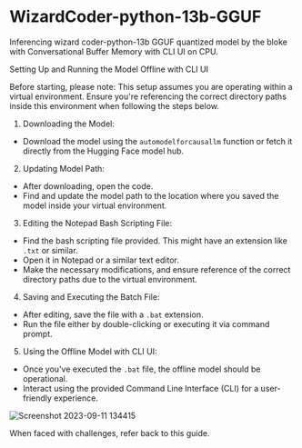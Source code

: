 # WizardCoder-python-13b-GGUF
Inferencing wizard coder-python-13b GGUF quantized model by the bloke with Conversational Buffer Memory with CLI UI on CPU.


Setting Up and Running the Model Offline with CLI UI

Before starting, please note:
This setup assumes you are operating within a virtual environment. Ensure you're referencing the correct directory paths inside this environment when following the steps below.

1. Downloading the Model:
- Download the model using the `automodelforcausallm` function or fetch it directly from the Hugging Face model hub.

2. Updating Model Path:
- After downloading, open the code.
- Find and update the model path to the location where you saved the model inside your virtual environment.

3. Editing the Notepad Bash Scripting File:
- Find the bash scripting file provided. This might have an extension like `.txt` or similar.
- Open it in Notepad or a similar text editor.
- Make the necessary modifications, and ensure reference of the correct directory paths due to the virtual environment.

4. Saving and Executing the Batch File:
- After editing, save the file with a `.bat` extension.
- Run the file either by double-clicking or executing it via command prompt.

5. Using the Offline Model with CLI UI:
- Once you've executed the `.bat` file, the offline model should be operational.
- Interact using the provided Command Line Interface (CLI) for a user-friendly experience.

![Screenshot 2023-09-11 134415](https://github.com/Himanshu8881212/WizardCoder-python-13b-GGUF/assets/134622172/6efaf9da-071c-4007-8e56-54257bce07fc)

When faced with challenges, refer back to this guide.
